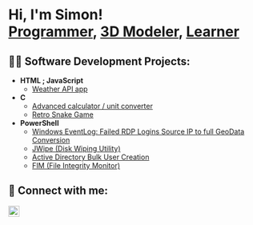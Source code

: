 <h1>Hi, I'm Simon! <br/><a href="https://github.com/joshmadakor1">Programmer</a>, <a href="https://www.linkedin.com/in/joshmadakor/">3D Modeler</a>, <a href="www.linkedin.com/in/simon-nawara-24762a2b6">Learner</a></h1>

<h2>👨‍💻 Software Development Projects:</h2>

- <b>HTML ; JavaScript</b>
  - [Weather API app](https://github.com/Simonnawara/Weather_App.git)
- <b>C</b>
  - [Advanced calculator / unit converter](https://github.com/Simonnawara/C-calculator)
  - [Retro Snake Game](https://github.com/Simonnawara/C-snake)
- <b>PowerShell</b>
  - [Windows EventLog: Failed RDP Logins Source IP to full GeoData Conversion](https://github.com/joshmadakor1/Sentinel-Lab)
  - [JWipe (Disk Wiping Utility)](https://github.com/joshmadakor1/Jwipe.PowerShell)
  - [Active Directory Bulk User Creation](https://github.com/joshmadakor1/AD_PS)
  - [FIM (File Integrity Monitor)](https://github.com/joshmadakor1/PowerShell-Integrity-FIM)


<h2> 🤳 Connect with me:</h2>

[<img align="left" alt="JoshMadakor | LinkedIn" width="22px" src="https://cdn.jsdelivr.net/npm/simple-icons@v3/icons/linkedin.svg" />][linkedin]

[linkedin]:  www.linkedin.com/in/simon-nawara-24762a2b6

